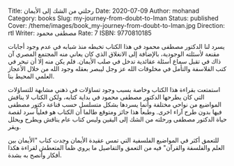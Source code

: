 Title: رحلتي من الشك إلى الأيمان
Date: 2020-07-09
Author: mohanad
Category: books
Slug: my-journey-from-doubt-to-Iman
Status: published
Cover: /theme/images/book_my-journey-from-doubt-to-Iman.jpg
Direction: rtl
Writer: مصطفى محمود
Rate: 7
ISBN: 9770810185

يسرد لنا الدكتور مصطفى محمود في هذا الكتاب تخبطه منذ شبابه في عدم وجود أجابات مقنعة لأسئلته الوجودية، بالإضافة إلى الانغلاق الذي كان يعاني منه المجتمع المصري آن ذاك في تقبل سماع أسئلة عقائدية تدخل في صلب الأيمان. فلم يكن منه إلا أن تبحر في كتب الفلاسفة والتأمل في مخلوقات الله عز وجل ليبصر بعقله وجود الله من خلال الأعجاز العلمي المحيط بنا. 

استمتعت بقراءة هذا الكتاب وخاصة بسبب وجود تساؤلات في ذهني مشابهة للتساؤلات التي كان يطرحها الدكتور مصطفى محمود في بداية كتابه، ولكن الكتاب لا يناقش المواضيع من نواحي مختلفة وأنما يسردها بشكل متسلسل حسب قناعة دكتور مصطفى فيها بدون طرح آراء اخرى. وطبعاً هذا جائز ومتوقع طالما أن الكتاب هو فعلياً سرد لقصة حياة الدكتور مصطفى ورحلته من الشك إلى اليقين وليس كتاب عام يناقش ويطرح ويحلل ويقر. 

للتعمق أكثر في المواضيع الفلسفية التي تمس عقيدة الأيمان وجدت كتاب "الأيمان بين العلم والفلسفة والقرآن" فيه من التعمق والتفاصيل ما يروي ظمأ المتعطش لقراءة هكذا أفكار وأنصح به بشدة.
